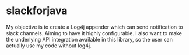 # slackforjava
My objective is to create a Log4j appender which can send notification to slack channels. Aiming to have it highly configurable. I also want to make the underlying API integration available in this library, so the user can actually use my code without log4j.
